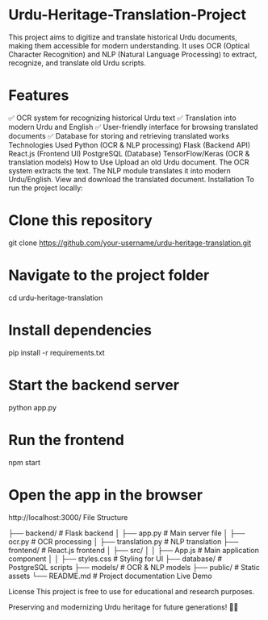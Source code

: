 # Urdu-Heritage-Translation-Project
This project aims to digitize and translate historical Urdu documents, making them accessible for modern understanding. It uses OCR (Optical Character Recognition) and NLP (Natural Language Processing) to extract, recognize, and translate old Urdu scripts.

# Features
✅ OCR system for recognizing historical Urdu text
✅ Translation into modern Urdu and English
✅ User-friendly interface for browsing translated documents
✅ Database for storing and retrieving translated works
Technologies Used
Python (OCR & NLP processing)
Flask (Backend API)
React.js (Frontend UI)
PostgreSQL (Database)
TensorFlow/Keras (OCR & translation models)
How to Use
Upload an old Urdu document.
The OCR system extracts the text.
The NLP module translates it into modern Urdu/English.
View and download the translated document.
Installation
To run the project locally:
# Clone this repository
git clone https://github.com/your-username/urdu-heritage-translation.git

# Navigate to the project folder
cd urdu-heritage-translation

# Install dependencies
pip install -r requirements.txt

# Start the backend server
python app.py

# Run the frontend
npm start

# Open the app in the browser
http://localhost:3000/
File Structure

├── backend/         # Flask backend
│   ├── app.py       # Main server file
│   ├── ocr.py       # OCR processing
│   ├── translation.py # NLP translation
├── frontend/        # React.js frontend
│   ├── src/
│   │   ├── App.js   # Main application component
│   │   ├── styles.css # Styling for UI
├── database/        # PostgreSQL scripts
├── models/          # OCR & NLP models
├── public/          # Static assets
└── README.md        # Project documentation
Live Demo


License
This project is free to use for educational and research purposes.

Preserving and modernizing Urdu heritage for future generations! 📜✨
